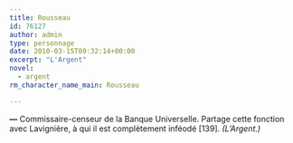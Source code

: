 ```yaml
---
title: Rousseau
id: 76127
author: admin
type: personnage
date: 2010-03-15T09:32:14+00:00
excerpt: "L'Argent"
novel:
  - argent
rm_character_name_main: Rousseau

---
```

**—** Commissaire-censeur de la Banque Universelle. Partage cette fonction avec Lavignière, à qui il est complètement inféodé [139]. _(L&rsquo;Argent.)_